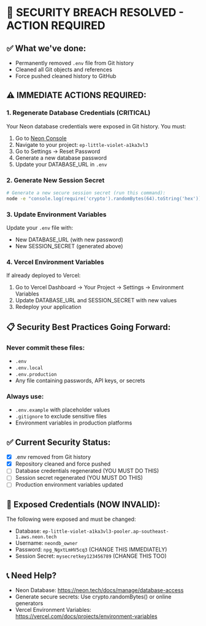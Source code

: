 # 🚨 SECURITY BREACH RESOLVED - ACTION REQUIRED

## ✅ What we've done:
- Permanently removed `.env` file from Git history
- Cleaned all Git objects and references
- Force pushed cleaned history to GitHub

## ⚠️ IMMEDIATE ACTIONS REQUIRED:

### 1. **Regenerate Database Credentials (CRITICAL)**
Your Neon database credentials were exposed in Git history. You must:

1. Go to [Neon Console](https://console.neon.tech/)
2. Navigate to your project: `ep-little-violet-a1ka3vl3`
3. Go to Settings → Reset Password
4. Generate a new database password
5. Update your DATABASE_URL in `.env`

### 2. **Generate New Session Secret**
```bash
# Generate a new secure session secret (run this command):
node -e "console.log(require('crypto').randomBytes(64).toString('hex'))"
```

### 3. **Update Environment Variables**
Update your `.env` file with:
- New DATABASE_URL (with new password)
- New SESSION_SECRET (generated above)

### 4. **Vercel Environment Variables**
If already deployed to Vercel:
1. Go to Vercel Dashboard → Your Project → Settings → Environment Variables
2. Update DATABASE_URL and SESSION_SECRET with new values
3. Redeploy your application

## 📋 Security Best Practices Going Forward:

### Never commit these files:
- `.env`
- `.env.local`
- `.env.production`
- Any file containing passwords, API keys, or secrets

### Always use:
- `.env.example` with placeholder values
- `.gitignore` to exclude sensitive files
- Environment variables in production platforms

## ✅ Current Security Status:
- [x] .env removed from Git history
- [x] Repository cleaned and force pushed
- [ ] Database credentials regenerated (YOU MUST DO THIS)
- [ ] Session secret regenerated (YOU MUST DO THIS)
- [ ] Production environment variables updated

## 🔐 Exposed Credentials (NOW INVALID):
The following were exposed and must be changed:
- Database: `ep-little-violet-a1ka3vl3-pooler.ap-southeast-1.aws.neon.tech`
- Username: `neondb_owner`
- Password: `npg_NgxtLmHV5cq3` (CHANGE THIS IMMEDIATELY)
- Session Secret: `mysecretkey123456789` (CHANGE THIS TOO)

## 📞 Need Help?
- Neon Database: https://neon.tech/docs/manage/database-access
- Generate secure secrets: Use crypto.randomBytes() or online generators
- Vercel Environment Variables: https://vercel.com/docs/projects/environment-variables
